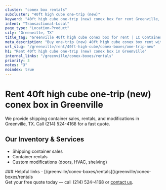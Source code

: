 ```yaml
---
cluster: "conex box rentals"
subcluster: "40ft high cube one-trip (new)"
keyword: "40ft high cube one-trip (new) conex box for rent Greenville, TX"
intent: "Transactional-Local"
page_type: "Location-Product"
city: "Greenville, TX"
title_tag: "Greenville 40ft high cube conex box for rent | LC Container"
meta_description: "Buy one-trip (new) 40ft high cube conex box rent with local delivery in Greenville, TX. LC Container — local Since 2003. Request a fast quote today."
url_slug: "/greenville/rent/40ft-high-cube/conex-boxes/one-trip-new"
h1: "Rent 40ft high cube one-trip (new) conex box in Greenville"
internal_links: "/greenville/conex-boxes/rentals"
priority: 3
notes: "3"
noindex: true
---
```


# Rent 40ft high cube one-trip (new) conex box in Greenville

We provide shipping container sales, rentals, and modifications in Greenville, TX. Call (214) 524-4168 for a fast quote.

## Our Inventory & Services
- Shipping container sales
- Container rentals
- Custom modifications (doors, HVAC, shelving)

<div data-section="internal-links">
### Helpful links
- [/greenville/conex-boxes/rentals](/greenville/conex-boxes/rentals
</div>

<div data-section="cta">
Get your free quote today — call (214) 524-4168 or <a href="/contact">contact us</a>.
</div>

<script type="application/ld+json">{"@context":"https://schema.org","@type":"FAQPage","mainEntity":[{"@type":"Question","name":"How much does delivery cost in Greenville, TX?","acceptedAnswer":{"@type":"Answer","text":"Delivery costs vary by distance and container size. Most deliveries in Greenville, TX range from $150-$300. Call (214) 524-4168 for an exact quote based on your specific location."}},{"@type":"Question","name":"Do you offer financing or payment plans?","acceptedAnswer":{"@type":"Answer","text":"We accept major credit cards, checks, and can discuss commercial terms for bulk purchases. Call (214) 524-4168 to discuss options."}},{"@type":"Question","name":"Can you customize containers in Greenville, TX?","acceptedAnswer":{"@type":"Answer","text":"Yes — we perform modifications like doors, HVAC, insulation, and shelving. Request a custom quote at (214) 524-4168 or via our contact form."}}]}</script>
